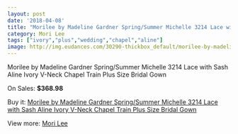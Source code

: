 ```yaml
---
layout: post
date: '2018-04-08'
title: "Morilee by Madeline Gardner Spring/Summer Michelle 3214 Lace with Sash Aline Ivory V-Neck Chapel Train Plus Size Bridal Gown"
category: Mori Lee
tags: ["ivory","plus","wedding","chapel","aline"]
image: http://img.eudances.com/30290-thickbox_default/morilee-by-madeline-gardner-spring-summer-michelle-3214-lace-with-sash-aline-ivory-v-neck-chapel-train-plus-size-bridal-gown.jpg
---
```

Morilee by Madeline Gardner Spring/Summer Michelle 3214 Lace with Sash Aline Ivory V-Neck Chapel Train Plus Size Bridal Gown

On Sales: **$368.98**
<a href="https://www.eudances.com/en/mori-lee/9696-morilee-by-madeline-gardner-spring-summer-michelle-3214-lace-with-sash-aline-ivory-v-neck-chapel-train-plus-size-bridal-gown.html"><amp-img layout="responsive" width="600" height="600" src="//img.eudances.com/30290-thickbox_default/morilee-by-madeline-gardner-spring-summer-michelle-3214-lace-with-sash-aline-ivory-v-neck-chapel-train-plus-size-bridal-gown.jpg" alt="Morilee by Madeline Gardner Spring/Summer Michelle 3214 Lace with Sash Aline Ivory V-Neck Chapel Train Plus Size Bridal Gown 0" /></a>
<a href="https://www.eudances.com/en/mori-lee/9696-morilee-by-madeline-gardner-spring-summer-michelle-3214-lace-with-sash-aline-ivory-v-neck-chapel-train-plus-size-bridal-gown.html"><amp-img layout="responsive" width="600" height="600" src="//img.eudances.com/30297-thickbox_default/morilee-by-madeline-gardner-spring-summer-michelle-3214-lace-with-sash-aline-ivory-v-neck-chapel-train-plus-size-bridal-gown.jpg" alt="Morilee by Madeline Gardner Spring/Summer Michelle 3214 Lace with Sash Aline Ivory V-Neck Chapel Train Plus Size Bridal Gown 1" /></a>
<a href="https://www.eudances.com/en/mori-lee/9696-morilee-by-madeline-gardner-spring-summer-michelle-3214-lace-with-sash-aline-ivory-v-neck-chapel-train-plus-size-bridal-gown.html"><amp-img layout="responsive" width="600" height="600" src="//img.eudances.com/30296-thickbox_default/morilee-by-madeline-gardner-spring-summer-michelle-3214-lace-with-sash-aline-ivory-v-neck-chapel-train-plus-size-bridal-gown.jpg" alt="Morilee by Madeline Gardner Spring/Summer Michelle 3214 Lace with Sash Aline Ivory V-Neck Chapel Train Plus Size Bridal Gown 2" /></a>
<a href="https://www.eudances.com/en/mori-lee/9696-morilee-by-madeline-gardner-spring-summer-michelle-3214-lace-with-sash-aline-ivory-v-neck-chapel-train-plus-size-bridal-gown.html"><amp-img layout="responsive" width="600" height="600" src="//img.eudances.com/30295-thickbox_default/morilee-by-madeline-gardner-spring-summer-michelle-3214-lace-with-sash-aline-ivory-v-neck-chapel-train-plus-size-bridal-gown.jpg" alt="Morilee by Madeline Gardner Spring/Summer Michelle 3214 Lace with Sash Aline Ivory V-Neck Chapel Train Plus Size Bridal Gown 3" /></a>
<a href="https://www.eudances.com/en/mori-lee/9696-morilee-by-madeline-gardner-spring-summer-michelle-3214-lace-with-sash-aline-ivory-v-neck-chapel-train-plus-size-bridal-gown.html"><amp-img layout="responsive" width="600" height="600" src="//img.eudances.com/30294-thickbox_default/morilee-by-madeline-gardner-spring-summer-michelle-3214-lace-with-sash-aline-ivory-v-neck-chapel-train-plus-size-bridal-gown.jpg" alt="Morilee by Madeline Gardner Spring/Summer Michelle 3214 Lace with Sash Aline Ivory V-Neck Chapel Train Plus Size Bridal Gown 4" /></a>
<a href="https://www.eudances.com/en/mori-lee/9696-morilee-by-madeline-gardner-spring-summer-michelle-3214-lace-with-sash-aline-ivory-v-neck-chapel-train-plus-size-bridal-gown.html"><amp-img layout="responsive" width="600" height="600" src="//img.eudances.com/30293-thickbox_default/morilee-by-madeline-gardner-spring-summer-michelle-3214-lace-with-sash-aline-ivory-v-neck-chapel-train-plus-size-bridal-gown.jpg" alt="Morilee by Madeline Gardner Spring/Summer Michelle 3214 Lace with Sash Aline Ivory V-Neck Chapel Train Plus Size Bridal Gown 5" /></a>
<a href="https://www.eudances.com/en/mori-lee/9696-morilee-by-madeline-gardner-spring-summer-michelle-3214-lace-with-sash-aline-ivory-v-neck-chapel-train-plus-size-bridal-gown.html"><amp-img layout="responsive" width="600" height="600" src="//img.eudances.com/30292-thickbox_default/morilee-by-madeline-gardner-spring-summer-michelle-3214-lace-with-sash-aline-ivory-v-neck-chapel-train-plus-size-bridal-gown.jpg" alt="Morilee by Madeline Gardner Spring/Summer Michelle 3214 Lace with Sash Aline Ivory V-Neck Chapel Train Plus Size Bridal Gown 6" /></a>
<a href="https://www.eudances.com/en/mori-lee/9696-morilee-by-madeline-gardner-spring-summer-michelle-3214-lace-with-sash-aline-ivory-v-neck-chapel-train-plus-size-bridal-gown.html"><amp-img layout="responsive" width="600" height="600" src="//img.eudances.com/30291-thickbox_default/morilee-by-madeline-gardner-spring-summer-michelle-3214-lace-with-sash-aline-ivory-v-neck-chapel-train-plus-size-bridal-gown.jpg" alt="Morilee by Madeline Gardner Spring/Summer Michelle 3214 Lace with Sash Aline Ivory V-Neck Chapel Train Plus Size Bridal Gown 7" /></a>

Buy it: [Morilee by Madeline Gardner Spring/Summer Michelle 3214 Lace with Sash Aline Ivory V-Neck Chapel Train Plus Size Bridal Gown](https://www.eudances.com/en/mori-lee/9696-morilee-by-madeline-gardner-spring-summer-michelle-3214-lace-with-sash-aline-ivory-v-neck-chapel-train-plus-size-bridal-gown.html "Morilee by Madeline Gardner Spring/Summer Michelle 3214 Lace with Sash Aline Ivory V-Neck Chapel Train Plus Size Bridal Gown")

View more: [Mori Lee](https://www.eudances.com/en/9-mori-lee "Mori Lee")